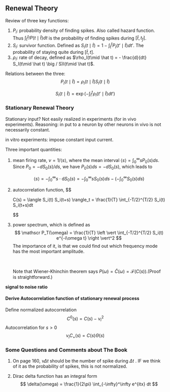 ## Renewal Theory

Review of three key functions:

1. $P_I$: probability density of finding spikes. Also called hazard function. Thus $\int_{\hat t}^{t_f} P(t\mid \hat t)dt$ is the probability of finding spikes during $[\hat t, t_f]$.
2. $S_I$: survivor function. Defined as $S_I(t\mid \hat t) = 1 - \int_{\hat t}^t P_I(t'\mid \hat t) dt'$. The probability of staying quite during $[\hat t, t]$.
3. $\rho_I$: rate of decay, defined as $\rho_I(t\mid \hat t) = - \frac{d}{dt} S_I(t\mid \hat t) \big / S)I(t\mid \hat t)$.



Relations between the three:
$$
P_I(t\mid \hat t) =\rho_I(t\mid \hat t) S_I(t\mid \hat t)
$$

$$
S_I(t\mid \hat t) = \exp\left(  - \int_{\hat t}^t \rho_I(t'\mid \hat t) dt' \right)
$$





### Stationary Renewal Theory

Stationary input? Not easily realized in experiments (for in vivo experiments). Reasoning: in put to a neuron by other neurons in vivo is not necessarily constant.

in vitro experiments: impose constant input current.

Three  important quantities:

1. mean firing rate, $\nu = 1/\langle s\rangle$, where the mean interval $\langle s\rangle = \int_0^\infty s P_0(s) ds$. Since $P_0=-dS_0(s)/ds$, we have $P_0(s) ds= -dS_0(s)$, which leads to 

   $$\langle s\rangle  = -\int_0^\infty s \cdot \mathrm dS_0(s) =- \int_0^\infty s S_0(s)ds - \left(  -\int_0^\infty S_0(s)ds \right) $$

2. autocorrelation function,
   $$

   C(s) = \langle S_i(t) S_i(t+s) \rangle_t = \frac{1}{T} \int_{-T/2}^{T/2}  S_i(t) S_i(t+s)dt

   $$

3. power spectrum, which is defined as
   $$
   \mathscr P_T(\omega) = \frac{1}{T} \left \vert  \int_{-T/2}^{T/2} S_i(t) e^{-i\omega t}  \right \vert^2
   $$
   The importance of it, is that we could find out which frequency mode has the most important amplitude.

   ​

   Note that Wiener-Khinchin theorem says $P(\omega) = \hat C(\omega) = \mathscr{F}(C(s))$.(Proof is straightforward.)




**signal to noise ratio**

#### Derive Autocorrelation function of stationary renewal process



Define normalized autocorrelation
$$
C^0(s) = C(s) -\nu_i^2
$$
Autocorrelation for $s>0$
$$
\nu_i C_+(s) = C(s)\Theta(s)
$$








### Some Questions and Comments about The Book



1. On page 160, $\nu \Delta t$ should be the number of spike during $\Delta t$ . IF we think of it as the probability of spikes, this is not normalized.

2. Dirac delta function has an integral form
   $$
   \delta(\omega) = \frac{1}{2\pi} \int_{-\infty}^\infty e^{itx} dt
   $$
   ​














